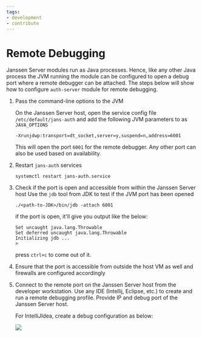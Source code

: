```yaml
---
tags:
- development
- contribute
---
```


# Remote Debugging

Janssen Server modules run as Java processes. Hence, like any other Java process
the JVM running the module can be configured to open a debug port where a remote
debugger can be attached. The steps below will show how to configure 
`auth-server` module for remote debugging.

1. Pass the command-line options to the JVM

   On the Janssen Server host, open the service config file 
   `/etc/default/jans-auth` and add the following JVM parameters to as 
   `JAVA_OPTIONS`
    ```
    -Xrunjdwp:transport=dt_socket,server=y,suspend=n,address=6001
    ```
   This will open the port `6001` for the remote debugger. Any other port can 
   also be used based on availability.

2. Restart `jans-auth` services
    ```
    systemctl restart jans-auth.service
    ```

3. Check if the port is open and accessible from within the Janssen Server host
   Use the `jdb` tool from JDK to test if the JVM port has been opened
   ```
   ./<path-to-JDK>/bin/jdb -attach 6001
   ```
   if the port is open, it'll give you output like the below:
   ```
   Set uncaught java.lang.Throwable
   Set deferred uncaught java.lang.Throwable
   Initializing jdb ...
   >
   ```
   press `ctrl+c` to come out of it.

4. Ensure that the port is accessible from outside the host VM as well and 
   firewalls are configured accordingly

5. Connect to the remote port on the Janssen Server host from the developer 
   workstation. Use any IDE (Intellij, Eclipse,
   etc.) to create and run a remote debugging profile. Provide IP and debug 
   port of the Janssen Server host.

   For IntelliJIdea, create a debug configuration as below:

   ![](../assets/image-jans-remote-debug-intellij.png)